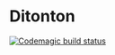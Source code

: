 # Ditonton

[![Codemagic build status](https://api.codemagic.io/apps/63173fe02923d86ba8bf4ddf/release-workflow/status_badge.svg)](https://codemagic.io/apps/63173fe02923d86ba8bf4ddf/release-workflow/latest_build)